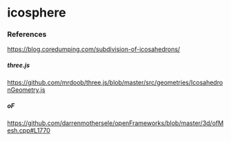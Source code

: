# icosphere

### References

https://blog.coredumping.com/subdivision-of-icosahedrons/

##### three.js    
https://github.com/mrdoob/three.js/blob/master/src/geometries/IcosahedronGeometry.js

##### oF    
https://github.com/darrenmothersele/openFrameworks/blob/master/3d/ofMesh.cpp#L1770
